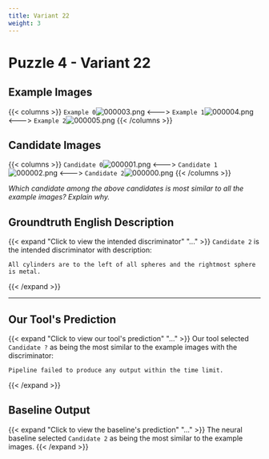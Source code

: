 ```yaml
---
title: Variant 22
weight: 3
---
```


# Puzzle 4 - Variant 22

## Example Images
{{< columns >}}
`Example 0`![000003.png](/clevr-variants/devoicing/fovariant-22/render/images/CLEVR_val_000003.png)
<--->
`Example 1`![000004.png](/clevr-variants/devoicing/fovariant-22/render/images/CLEVR_val_000004.png)
<--->
`Example 2`![000005.png](/clevr-variants/devoicing/fovariant-22/render/images/CLEVR_val_000005.png)
{{< /columns >}}

## Candidate Images
{{< columns >}}
`Candidate 0`![000001.png](/clevr-variants/devoicing/fovariant-22/render/images/CLEVR_val_000001.png)
<--->
`Candidate 1`![000002.png](/clevr-variants/devoicing/fovariant-22/render/images/CLEVR_val_000002.png)
<--->
`Candidate 2`![000000.png](/clevr-variants/devoicing/fovariant-22/render/images/CLEVR_val_000000.png)
{{< /columns >}}

*Which candidate among the above candidates is most similar to all the example images? Explain why.*

## Groundtruth English Description

{{< expand "Click to view the intended discriminator" "..." >}}
`Candidate 2` is the intended discriminator with description:
```plaintext 
All cylinders are to the left of all spheres and the rightmost sphere is metal.
```
{{< /expand >}}

---



## Our Tool's Prediction

{{< expand "Click to view our tool's prediction" "..." >}}
Our tool selected `Candidate ?` as being the most similar to the example images with the discriminator:
```plaintext
Pipeline failed to produce any output within the time limit.
```
{{< /expand >}}



## Baseline Output

{{< expand "Click to view the baseline's prediction" "..." >}}
The neural baseline selected `Candidate 2` as being the most similar to the example images.
{{< /expand >}}

